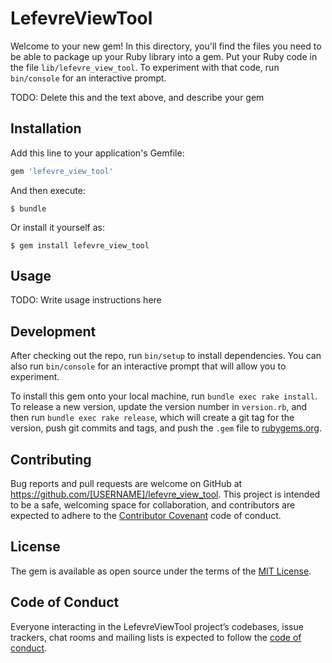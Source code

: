 # LefevreViewTool

Welcome to your new gem! In this directory, you'll find the files you need to be able to package up your Ruby library into a gem. Put your Ruby code in the file `lib/lefevre_view_tool`. To experiment with that code, run `bin/console` for an interactive prompt.

TODO: Delete this and the text above, and describe your gem

## Installation

Add this line to your application's Gemfile:

```ruby
gem 'lefevre_view_tool'
```

And then execute:

    $ bundle

Or install it yourself as:

    $ gem install lefevre_view_tool

## Usage

TODO: Write usage instructions here

## Development

After checking out the repo, run `bin/setup` to install dependencies. You can also run `bin/console` for an interactive prompt that will allow you to experiment.

To install this gem onto your local machine, run `bundle exec rake install`. To release a new version, update the version number in `version.rb`, and then run `bundle exec rake release`, which will create a git tag for the version, push git commits and tags, and push the `.gem` file to [rubygems.org](https://rubygems.org).

## Contributing

Bug reports and pull requests are welcome on GitHub at https://github.com/[USERNAME]/lefevre_view_tool. This project is intended to be a safe, welcoming space for collaboration, and contributors are expected to adhere to the [Contributor Covenant](http://contributor-covenant.org) code of conduct.

## License

The gem is available as open source under the terms of the [MIT License](https://opensource.org/licenses/MIT).

## Code of Conduct

Everyone interacting in the LefevreViewTool project’s codebases, issue trackers, chat rooms and mailing lists is expected to follow the [code of conduct](https://github.com/[USERNAME]/lefevre_view_tool/blob/master/CODE_OF_CONDUCT.md).
